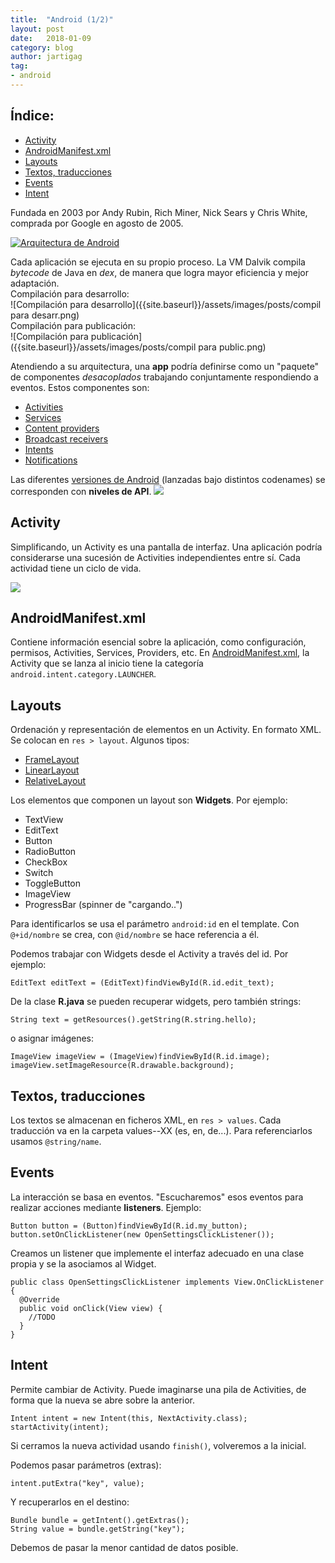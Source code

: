 ```yaml
---
title:  "Android (1/2)"
layout: post
date:   2018-01-09
category: blog
author: jartigag
tag:
- android
---
```


## Índice:

- [Activity](#activity)
- [AndroidManifest.xml](#androidmanifestxml)
- [Layouts](#layouts)
- [Textos, traducciones](#textos-traducciones)
- [Events](#events)
- [Intent](#intent)

Fundada en 2003 por Andy Rubin, Rich Miner, Nick Sears y Chris White, comprada por Google en agosto de 2005.

[![Arquitectura de Android](https://upload.wikimedia.org/wikipedia/commons/thumb/a/af/Android-System-Architecture.svg/675px-Android-System-Architecture.svg.png)](https://commons.wikimedia.org/wiki/File:Android-System-Architecture.svg)

Cada aplicación se ejecuta en su propio proceso. La VM Dalvik compila *bytecode* de Java en *dex*, de manera que logra mayor eficiencia y mejor adaptación.  
Compilación para desarrollo:  
![Compilación para desarrollo]({{site.baseurl}}/assets/images/posts/compil para desarr.png)  
Compilación para publicación:  
![Compilación para publicación]({{site.baseurl}}/assets/images/posts/compil para public.png)

Atendiendo a su arquitectura, una **app** podría definirse como un "paquete" de componentes _desacoplados_ trabajando conjuntamente respondiendo a eventos.
Estos componentes son:
* [Activities](https://developer.android.com/guide/components/activities/index.html)
* [Services](https://developer.android.com/guide/components/services.html)
* [Content providers](https://developer.android.com/guide/topics/providers/content-providers.html)
* [Broadcast receivers](https://developer.android.com/guide/components/broadcasts.html)
* [Intents](https://developer.android.com/guide/components/intents-filters.html)
* [Notifications](https://developer.android.com/guide/topics/ui/notifiers/notifications.html)

Las diferentes [versiones de Android](
https://source.android.com/source/build-numbers.html) (lanzadas bajo distintos codenames) se corresponden con **niveles de API**.
[![](https://upload.wikimedia.org/wikipedia/commons/thumb/e/ee/Android_historical_version_distribution_-_vector.svg/1024px-Android_historical_version_distribution_-_vector.svg.png)](https://commons.wikimedia.org/wiki/File:Android_historical_version_distribution_-_vector.svg)

## Activity

Simplificando, un Activity es una pantalla de interfaz. Una aplicación podría considerarse una sucesión de Activities independientes entre sí. Cada actividad tiene un ciclo de vida.

[![](https://developer.android.com/guide/components/images/activity_lifecycle.png)](https://developer.android.com/guide/components/activities/activity-lifecycle.html)

## AndroidManifest.xml

Contiene información esencial sobre la aplicación, como configuración, permisos, Activities, Services, Providers, etc. En [AndroidManifest.xml](http://developer.android.com/guide/topics/manifest/manifest-intro.html
), la Activity que se lanza al inicio tiene la categoría ``android.intent.category.LAUNCHER``.

## Layouts

Ordenación y representación de elementos en un Activity. En formato XML. Se colocan en ``res > layout``. Algunos tipos:
* [FrameLayout](https://developer.android.com/reference/android/widget/FrameLayout.html)
* [LinearLayout](https://developer.android.com/reference/android/widget/LinearLayout.html)
* [RelativeLayout](https://developer.android.com/reference/android/widget/RelativeLayout.html)

Los elementos que componen un layout son **Widgets**. Por ejemplo:
* TextView
* EditText
* Button
* RadioButton
* CheckBox
* Switch
* ToggleButton
* ImageView
* ProgressBar (spinner de "cargando..")

Para identificarlos se usa el parámetro ``android:id`` en el template. Con ``@+id/nombre`` se crea, con ``@id/nombre`` se hace referencia a él.

Podemos trabajar con Widgets desde el Activity a través del id. Por ejemplo:
```
EditText editText = (EditText)findViewById(R.id.edit_text);
```

De la clase **R.java** se pueden recuperar widgets, pero también strings:
```
String text = getResources().getString(R.string.hello);
```
o asignar imágenes:
```
ImageView imageView = (ImageView)findViewById(R.id.image);
imageView.setImageResource(R.drawable.background);
```

## Textos, traducciones

Los textos se almacenan en ficheros XML, en ``res > values``. Cada traducción va en la carpeta values--XX (es, en, de...). Para referenciarlos usamos ``@string/name``.

## Events

La interacción se basa en eventos. "Escucharemos" esos eventos para realizar acciones mediante **listeners**. Ejemplo:  
```
Button button = (Button)findViewById(R.id.my_button);
button.setOnClickListener(new OpenSettingsClickListener());
```

Creamos un listener que implemente el interfaz adecuado en una clase propia y se la asociamos al Widget.
```
public class OpenSettingsClickListener implements View.OnClickListener {
  @Override
  public void onClick(View view) {
    //TODO
  }
}
```

## Intent

Permite cambiar de Activity. Puede imaginarse una pila de Activities, de forma que la nueva se abre sobre la anterior.
```
Intent intent = new Intent(this, NextActivity.class);
startActivity(intent);
```
Si cerramos la nueva actividad usando ``finish()``, volveremos a la inicial.

Podemos pasar parámetros (extras): 
```
intent.putExtra("key", value);
```
Y recuperarlos en el destino:
```
Bundle bundle = getIntent().getExtras();
String value = bundle.getString("key");
```
Debemos de pasar la menor cantidad de datos posible.
